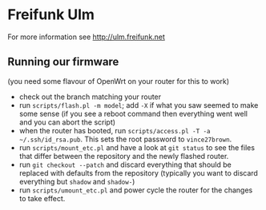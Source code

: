 Freifunk Ulm
============

For more information see http://ulm.freifunk.net

Running our firmware
--------------------
(you need some flavour of OpenWrt on your router for this to work)

* check out the branch matching your router
* run `scripts/flash.pl -m model`; add `-X` if what you saw seemed to make some sense (if you see a reboot command then everything went well and you can abort the script)
* when the router has booted, run `scripts/access.pl -T -a ~/.ssh/id_rsa.pub`. This sets the root password to `vince27brown`.
* run `scripts/mount_etc.pl` and have a look at `git status` to see the files that differ between the repository and the newly flashed router.
* run `git checkout --patch` and discard everything that should be replaced with defaults from the repository (typically you want to discard everything but `shadow` and `shadow-`)
* run `scripts/umount_etc.pl` and power cycle the router for the changes to take effect.
